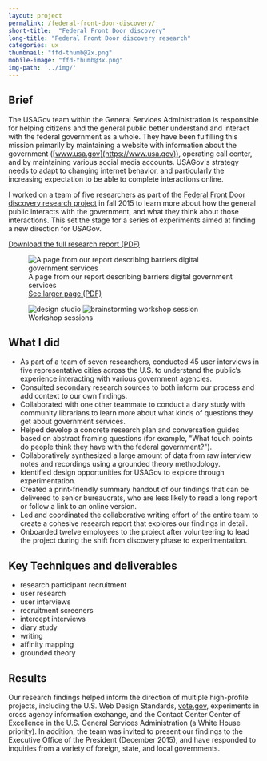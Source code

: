 ```yaml
---
layout: project
permalink: /federal-front-door-discovery/
short-title:  "Federal Front Door discovery"
long-title: "Federal Front Door discovery research"
categories: ux
thumbnail: "ffd-thumb@2x.png" 
mobile-image: "ffd-thumb@3x.png"
img-path: '../img/'
---
```


## Brief ##

The USAGov team within the General Services Administration is responsible for helping citizens and the general public better understand and interact with the federal government as a whole. They have been fulfilling this mission primarily by maintaining a website with information about the government ([www.usa.gov](https://www.usa.gov)), operating call center, and by maintaining various social media accounts. USAGov's strategy needs to adapt to changing internet behavior, and particularly the increasing expectation to be able to complete interactions online. 

I worked on a team of five researchers as part of the [Federal Front Door discovery research project](https://labs.usa.gov) in fall 2015 to learn more about how the general public interacts with the government, and what they think about those interactions. This set the stage for a series of experiments aimed at finding a new direction for USAGov. 

<a href="https://ffd-microsite-production.app.cloud.gov/files/FFD_ResearchReport.pdf">Download the full research report (PDF)</a>


<figure>
	<img src="{{ page.img-path }}/ffd-report-access.png" alt="A page from our report describing barriers digital government services" />
	<figcaption>
		A page from our report describing barriers digital government services
	</figcaption>
	<a href="{{ page.img-path }}/ffd-report-access-page.pdf">See larger page (PDF)</a>
</figure>


<figure>
	<img src="{{ page.img-path }}/ffd-workshop.png" alt="design studio">
	<img src="{{ page.img-path }}/ffd-workshop-2.png" alt="brainstorming workshop session">
	<figcaption>Workshop sessions</figcaption>
</figure>


## What I did ##

* As part of a team of seven researchers, conducted 45 user interviews in five representative cities across the U.S. to understand the public’s experience interacting with various government agencies.
* Consulted secondary research sources to both inform our process and add context to our own findings. 
* Collaborated with one other teammate to conduct a diary study with community librarians to learn more about what kinds of questions they get about government services.
* Helped develop a concrete research plan and conversation guides based on abstract framing questions (for example, "What touch points do people think they have with the federal government?").
* Collaboratively synthesized a large amount of data from raw interview notes and recordings using a grounded theory methodology. 
* Identified design opportunities for USAGov to explore through experimentation. 
* Created a print-friendly summary handout of our findings that can be delivered to senior bureaucrats, who are less likely to read a long report or follow a link to an online version. 
* Led and coordinated the collaborative writing effort of the entire team to create a cohesive research report that explores our findings in detail.
* Onboarded twelve employees to the project after volunteering to lead the project during the shift from discovery phase to experimentation. 


## Key Techniques and deliverables ##
<ul class="skill-pills">
	<li>research participant recruitment</li>
	<li>user research</li>
	<li>user interviews</li>
	<li>recruitment screeners</li>
	<li>intercept interviews</li>
	<li>diary study</li>
	<li>writing</li>
	<li>affinity mapping</li>
	<li>grounded theory</li>
</ul>

## Results ##

Our research findings helped inform the direction of multiple high-profile projects, including the U.S. Web Design Standards, [vote.gov](https://www.vote.gov), experiments in cross agency information exchange, and the Contact Center Center of Excellence in the U.S. General Services Administration (a White House priority). In addition, the team was invited to present our findings to the Executive Office of the President (December 2015), and have responded to inquiries from a variety of foreign, state, and local governments. 
